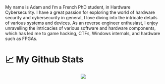 My name is Adam and I’m a French PhD student, in Hardware Cybersecurity. I have a great passion for exploring the world of hardware security and cybersecurity in general, I love diving into the intricate details of various systems and devices. As an reverse engineer enthusiast, I enjoy unravelling the intricacies of various software and hardware components, which has led me to game hacking, CTFs, Windows internals, and hardware such as FPGAs.

# &#x1f4c8; My Github Stats
<p align="center">   
    <a href="https://github.com/adamhlt"><img align="center" src="https://github-readme-stats.vercel.app/api?username=adamhlt&show_icons=true&theme=dracula&hide_border=true" /></a>
</p>
